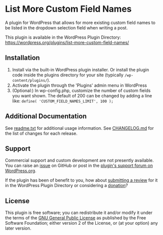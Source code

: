 # List More Custom Field Names

A plugin for WordPress that allows for more existing custom field names to be listed in the dropdown selection field when writing a post.

This plugin is available in the WordPress Plugin Directory: https://wordpress.org/plugins/list-more-custom-field-names/


## Installation

1. Install via the built-in WordPress plugin installer. Or install the plugin code inside the plugins directory for your site (typically `/wp-content/plugins/`).
2. Activate the plugin through the 'Plugins' admin menu in WordPress
3. (Optional:) In wp-config.php, customize the number of custom fields you want shown. The default of 200 can be changed by adding a line like:
   `define( 'CUSTOM_FIELD_NAMES_LIMIT', 100 );`


## Additional Documentation

See [readme.txt](https://github.com/coffee2code/list-more-custom-field-names/blob/master/readme.txt) for additional usage information. See [CHANGELOG.md](CHANGELOG.md) for the list of changes for each release.


## Support

Commercial support and custom development are not presently available. You can raise an [issue](https://github.com/coffee2code/list-more-custom-field-names/issues) on GitHub or post in the [plugin's support forum on WordPress.org](https://wordpress.org/support/plugin/list-more-custom-field-names/).

If the plugin has been of benefit to you, how about [submitting a review](https://wordpress.org/support/plugin/list-more-custom-field-names/reviews/) for it in the WordPress Plugin Directory or considering a [donation](https://www.paypal.com/cgi-bin/webscr?cmd=_s-xclick&hosted_button_id=6ARCFJ9TX3522)?


## License

This plugin is free software; you can redistribute it and/or modify it under the terms of the [GNU General Public License](https://www.gnu.org/licenses/gpl-2.0.html) as published by the Free Software Foundation; either version 2 of the License, or (at your option) any later version.